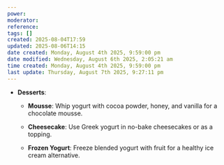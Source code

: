 ```yaml
---
power: 
moderator: 
reference: 
tags: []
created: 2025-08-04T17:59
updated: 2025-08-06T14:15
date created: Monday, August 4th 2025, 9:59:00 pm
date modified: Wednesday, August 6th 2025, 2:05:21 am
time created: Monday, August 4th 2025, 9:59:00 pm
last update: Thursday, August 7th 2025, 9:27:11 pm
---
```

- **Desserts**:
    
    - **Mousse**: Whip yogurt with cocoa powder, honey, and vanilla for a chocolate mousse.
        
    - **Cheesecake**: Use Greek yogurt in no-bake cheesecakes or as a topping.
        
    - **Frozen Yogurt**: Freeze blended yogurt with fruit for a healthy ice cream alternative.